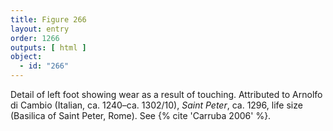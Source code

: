 ```yaml
---
title: Figure 266
layout: entry
order: 1266
outputs: [ html ]
object:
  - id: "266"
---
```


Detail of left foot showing wear as a result of touching. Attributed to Arnolfo di Cambio (Italian, ca. 1240–ca. 1302/10), *Saint Peter*, ca. 1296, life size (Basilica of Saint Peter, Rome). See {% cite 'Carruba 2006' %}.
